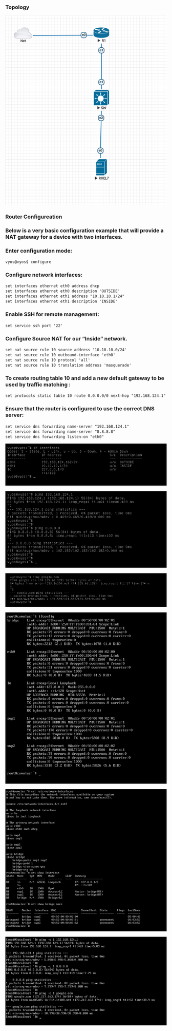 ### Topology 

![Image ](https://github.com/NileshChandekar/eve_labs/blob/master/images/n1.png)

### Router Configureation 

### Below is a very basic configuration example that will provide a NAT gateway for a device with two interfaces.

### Enter configuration mode:

~~~
vyos@vyos$ configure
~~~

### Configure network interfaces:

~~~
set interfaces ethernet eth0 address dhcp
set interfaces ethernet eth0 description 'OUTSIDE'
set interfaces ethernet eth1 address "10.10.10.1/24"
set interfaces ethernet eth1 description 'INSIDE'
~~~


### Enable SSH for remote management:

~~~
set service ssh port '22'
~~~

### Configure Source NAT for our “Inside” network.

~~~
set nat source rule 10 source address '10.10.10.0/24'
set nat source rule 10 outbound-interface 'eth0'
set nat source rule 10 protocol 'all'
set nat source rule 10 translation address 'masquerade'
~~~

### To create routing table 10 and add a new default gateway to be used by traffic matching :

~~~
set protocols static table 10 route 0.0.0.0/0 next-hop "192.168.124.1"
~~~


### Ensure that the router is configured to use the correct DNS server:

~~~
set service dns forwarding name-server "192.168.124.1"
set service dns forwarding name-server "8.8.8.8"
set service dns forwarding listen-on "eth0"
~~~


![Image ](https://github.com/NileshChandekar/eve_labs/blob/master/images/n2.png)



![Image ](https://github.com/NileshChandekar/eve_labs/blob/master/images/n3.png)



![Image ](https://github.com/NileshChandekar/eve_labs/blob/master/images/n4.png)




![Image ](https://github.com/NileshChandekar/eve_labs/blob/master/images/n5.png)



![Image ](https://github.com/NileshChandekar/eve_labs/blob/master/images/n6.png)



![Image ](https://github.com/NileshChandekar/eve_labs/blob/master/images/n10.png)
